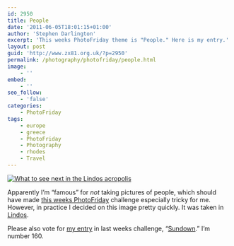 ```yaml
---
id: 2950
title: People
date: '2011-06-05T18:01:15+01:00'
author: 'Stephen Darlington'
excerpt: 'This weeks PhotoFriday theme is "People." Here is my entry.'
layout: post
guid: 'http://www.zx81.org.uk/?p=2950'
permalink: /photography/photofriday/people.html
image:
    - ''
embed:
    - ''
seo_follow:
    - 'false'
categories:
    - PhotoFriday
tags:
    - europe
    - greece
    - PhotoFriday
    - Photography
    - rhodes
    - Travel
---
```


[![What to see next in the Lindos acropolis](https://i0.wp.com/farm6.static.flickr.com/5269/5632213263_550ee1749f.jpg?resize=500%2C333)](http://www.flickr.com/photos/stephendarlington/5632213263/ "What to see next in the Lindos acropolis by stephendarlington, on Flickr")

Apparently I’m “famous” for *not* taking pictures of people, which should have made [this weeks PhotoFriday](http://www.photofriday.com/archives/challenge/001089.php) challenge especially tricky for me. However, in practice I decided on this image pretty quickly. It was taken in [Lindos](http://www.zx81.org.uk/travel/lindos-and-rhodes-east-coast-greece.html).

Please also vote for [my entry](http://www.zx81.org.uk/photography/photofriday/sundown.html) in last weeks challenge, “[Sundown](http://www.photofriday.com/linkviewer.php?id=1087).” I’m number 160.
